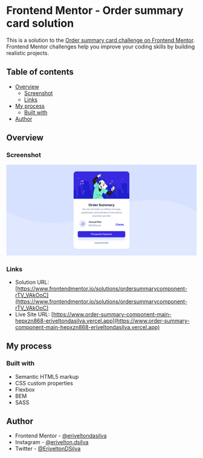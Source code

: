 # Frontend Mentor - Order summary card solution

This is a solution to the [Order summary card challenge on Frontend Mentor](https://www.frontendmentor.io/challenges/order-summary-component-QlPmajDUj). Frontend Mentor challenges help you improve your coding skills by building realistic projects. 

## Table of contents

-   [Overview](#overview)
    -   [Screenshot](#screenshot)
    -   [Links](#links)
-   [My process](#my-process)
    -   [Built with](#built-with)
-   [Author](#author)

## Overview

### Screenshot

![screenshot](./screenshot.png)

### Links

-   Solution URL: [https://www.frontendmentor.io/solutions/ordersummarycomponent-rTV_VAkOoC](https://www.frontendmentor.io/solutions/ordersummarycomponent-rTV_VAkOoC)
-   Live Site URL: [https://www.order-summary-component-main-hepxzn868-eriveltondasilva.vercel.app](https://www.order-summary-component-main-hepxzn868-eriveltondasilva.vercel.app)

## My process

### Built with

-   Semantic HTML5 markup
-   CSS custom properties
-   Flexbox
-   BEM
-   SASS

## Author

<!-- - Website - [Add your name here](https://www.your-site.com) -->

-   Frontend Mentor - [@eriveltondasilva](https://www.frontendmentor.io/profile/eriveltondasilva)
-   Instagram - [@erivelton.dsilva](https://www.instagram.com/erivelton.dsilva/)
-   Twitter - [@EriveltonDSilva](https://twitter.com/EriveltonDSilva)
